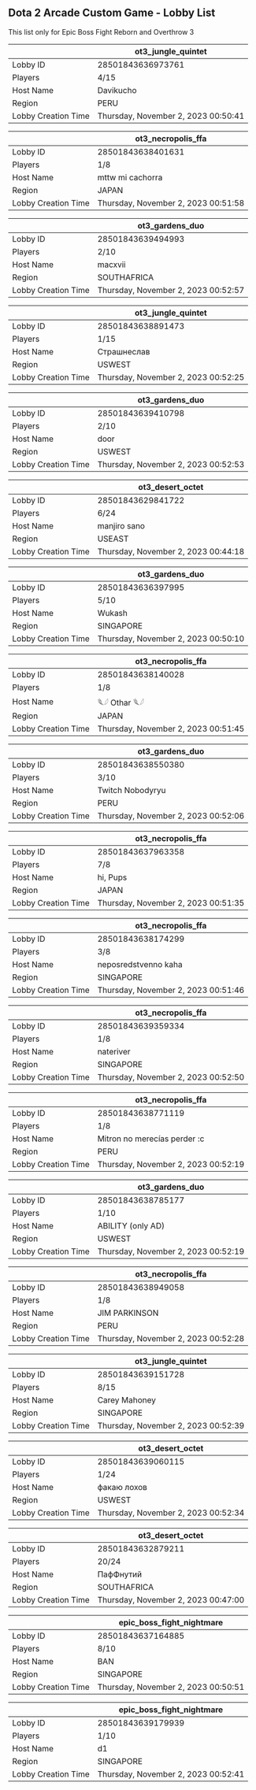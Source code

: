 ## Dota 2 Arcade Custom Game - Lobby List

This list only for Epic Boss Fight Reborn and Overthrow 3

|  | ot3_jungle_quintet |
| ------ | ------ |
| Lobby ID | 28501843636973761 |
| Players | 4/15 |
| Host Name | Davikucho |
| Region | PERU |
| Lobby Creation Time | Thursday, November 2, 2023 00:50:41 |


|  | ot3_necropolis_ffa |
| ------ | ------ |
| Lobby ID | 28501843638401631 |
| Players | 1/8 |
| Host Name | mttw mi cachorra |
| Region | JAPAN |
| Lobby Creation Time | Thursday, November 2, 2023 00:51:58 |


|  | ot3_gardens_duo |
| ------ | ------ |
| Lobby ID | 28501843639494993 |
| Players | 2/10 |
| Host Name | macxvii |
| Region | SOUTHAFRICA |
| Lobby Creation Time | Thursday, November 2, 2023 00:52:57 |


|  | ot3_jungle_quintet |
| ------ | ------ |
| Lobby ID | 28501843638891473 |
| Players | 1/15 |
| Host Name | Страшнеслав |
| Region | USWEST |
| Lobby Creation Time | Thursday, November 2, 2023 00:52:25 |


|  | ot3_gardens_duo |
| ------ | ------ |
| Lobby ID | 28501843639410798 |
| Players | 2/10 |
| Host Name | door |
| Region | USWEST |
| Lobby Creation Time | Thursday, November 2, 2023 00:52:53 |


|  | ot3_desert_octet |
| ------ | ------ |
| Lobby ID | 28501843629841722 |
| Players | 6/24 |
| Host Name | manjiro sano |
| Region | USEAST |
| Lobby Creation Time | Thursday, November 2, 2023 00:44:18 |


|  | ot3_gardens_duo |
| ------ | ------ |
| Lobby ID | 28501843636397995 |
| Players | 5/10 |
| Host Name | Wukash |
| Region | SINGAPORE |
| Lobby Creation Time | Thursday, November 2, 2023 00:50:10 |


|  | ot3_necropolis_ffa |
| ------ | ------ |
| Lobby ID | 28501843638140028 |
| Players | 1/8 |
| Host Name | 𓆰𓆪 Othar 𓆰𓆪 |
| Region | JAPAN |
| Lobby Creation Time | Thursday, November 2, 2023 00:51:45 |


|  | ot3_gardens_duo |
| ------ | ------ |
| Lobby ID | 28501843638550380 |
| Players | 3/10 |
| Host Name | Twitch Nobodyryu |
| Region | PERU |
| Lobby Creation Time | Thursday, November 2, 2023 00:52:06 |


|  | ot3_necropolis_ffa |
| ------ | ------ |
| Lobby ID | 28501843637963358 |
| Players | 7/8 |
| Host Name | hi, Pups |
| Region | JAPAN |
| Lobby Creation Time | Thursday, November 2, 2023 00:51:35 |


|  | ot3_necropolis_ffa |
| ------ | ------ |
| Lobby ID | 28501843638174299 |
| Players | 3/8 |
| Host Name | neposredstvenno kaha |
| Region | SINGAPORE |
| Lobby Creation Time | Thursday, November 2, 2023 00:51:46 |


|  | ot3_necropolis_ffa |
| ------ | ------ |
| Lobby ID | 28501843639359334 |
| Players | 1/8 |
| Host Name | nateriver |
| Region | SINGAPORE |
| Lobby Creation Time | Thursday, November 2, 2023 00:52:50 |


|  | ot3_necropolis_ffa |
| ------ | ------ |
| Lobby ID | 28501843638771119 |
| Players | 1/8 |
| Host Name | Mitron no merecías perder :c |
| Region | PERU |
| Lobby Creation Time | Thursday, November 2, 2023 00:52:19 |


|  | ot3_gardens_duo |
| ------ | ------ |
| Lobby ID | 28501843638785177 |
| Players | 1/10 |
| Host Name | ABILITY (only AD) |
| Region | USWEST |
| Lobby Creation Time | Thursday, November 2, 2023 00:52:19 |


|  | ot3_necropolis_ffa |
| ------ | ------ |
| Lobby ID | 28501843638949058 |
| Players | 1/8 |
| Host Name | JIM PARKINSON |
| Region | PERU |
| Lobby Creation Time | Thursday, November 2, 2023 00:52:28 |


|  | ot3_jungle_quintet |
| ------ | ------ |
| Lobby ID | 28501843639151728 |
| Players | 8/15 |
| Host Name | Carey Mahoney |
| Region | SINGAPORE |
| Lobby Creation Time | Thursday, November 2, 2023 00:52:39 |


|  | ot3_desert_octet |
| ------ | ------ |
| Lobby ID | 28501843639060115 |
| Players | 1/24 |
| Host Name | факаю лохов |
| Region | USWEST |
| Lobby Creation Time | Thursday, November 2, 2023 00:52:34 |


|  | ot3_desert_octet |
| ------ | ------ |
| Lobby ID | 28501843632879211 |
| Players | 20/24 |
| Host Name | ПафФнутий |
| Region | SOUTHAFRICA |
| Lobby Creation Time | Thursday, November 2, 2023 00:47:00 |


|  | epic_boss_fight_nightmare |
| ------ | ------ |
| Lobby ID | 28501843637164885 |
| Players | 8/10 |
| Host Name | BAN |
| Region | SINGAPORE |
| Lobby Creation Time | Thursday, November 2, 2023 00:50:51 |


|  | epic_boss_fight_nightmare |
| ------ | ------ |
| Lobby ID | 28501843639179939 |
| Players | 1/10 |
| Host Name | d1 |
| Region | SINGAPORE |
| Lobby Creation Time | Thursday, November 2, 2023 00:52:41 |


